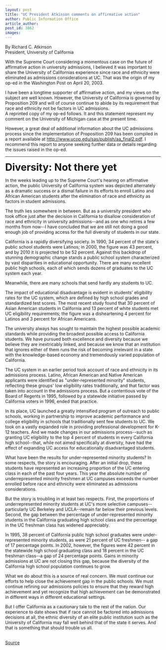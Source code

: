 ```yaml
---
layout: post
title: "UC President Atkinson comments on affirmative action"
author: Public Information Office
article_author: 
post_id: 3862
images:
---
```


<p>
  By Richard C. Atkinson<br>
  President, University of California
</p>
<p>
  With the Supreme Court considering a momentous case on the future of affirmative action in university admissions, I believed it was important to share the University of Californias experience since race and ethnicity were eliminated as admissions considerations at UC. That was the origin of my op-ed in the Washington Post on April 20, 2003.<br>
</p>
<p>
  I have been a longtime supporter of affirmative action, and my views on the subject are well known. However, the University of California is governed by Proposition 209 and will of course continue to abide by its requirement that race and ethnicity not be factors in UC admissions.<br>
  A reprinted copy of my op-ed follows. It and this statement represent my comment on the University of Michigan case at the present time.
</p>
<p>
  However, a great deal of additional information about the UC admissions process since the implementation of Proposition 209 has been compiled in a report available at <a href="http://www.ucop.edu/sas/publish/aa_final2.pdf">http://www.ucop.edu/sas/publish/aa_final2.pdf</a>. I recommend this report to anyone seeking further data or details regarding the issues raised in the op-ed.
</p>
<hr>
<p>
  <font size="+3"><b>Diversity: Not there yet</b></font>
</p>
<p>
  In the weeks leading up to the Supreme Court's hearing on affirmative action, the public University of California system was depicted alternately as a dramatic success or a dismal failure in its efforts to enroll Latino and African American students after the elimination of race and ethnicity as factors in student admissions.<br>
</p>
<p>
  The truth lies somewhere in between. But as a university president who took office just after the decision in California to disallow consideration of race and ethnicity in university admissions--and as one who retires a few months from now--I have concluded that we are still not doing a good enough job of providing access for the full diversity of students in our state.<br>
</p>
<p>
  California is a rapidly diversifying society. In 1990, 34 percent of the state's public school students were Latinos; in 2000, the figure was 43 percent, and by 2010 it is projected to be 52 percent. Against this backdrop of stunning demographic change stands a public school system characterized by vast disparities in educational opportunity. There are many excellent public high schools, each of which sends dozens of graduates to the UC system each year.
</p>
<p>
  Meanwhile, there are many schools that send hardly any students to UC.<br>
</p>
<p>
  The impact of educational disadvantage is evident in students' eligibility rates for the UC system, which are defined by high school grades and standardized test scores. The most recent study found that 30 percent of Asian American students in California and 13 percent of white students met UC eligibility requirements; the figure was a disheartening 4 percent for Latinos and 3 percent for African Americans.<br>
</p>
<p>
  The university always has sought to maintain the highest possible academic standards while providing the broadest possible access to California students. We have pursued both excellence and diversity because we believe they are inextricably linked, and because we know that an institution that ignores either of them runs the risk of becoming irrelevant in a state with the knowledge-based economy and tremendously varied population of California.<br>
</p>
<p>
  The UC system in an earlier period took account of race and ethnicity in its admissions process. Latino, African American and Native American applicants were identified as "under-represented minority" students, reflecting these groups' low eligibility rates traditionally, and that factor was taken into account in the admissions process. But a contentious vote of the Board of Regents in 1995, followed by a statewide initiative passed by California voters in 1996, ended that practice.<br>
</p>
<p>
  In its place, UC launched a greatly intensified program of outreach to public schools, working in partnership to improve academic performance and college eligibility in schools that traditionally sent few students to UC. We took on a vastly expanded role in providing professional development for K-12 teachers. And we made changes in our admissions process--such as granting UC eligibility to the top 4 percent of students in every California high school--that, while not aimed specifically at diversity, have had the effect of expanding UC access for educationally disadvantaged students.<br>
</p>
<p>
  What have been the results for under-represented minority students? In some respects, the story is encouraging. After an initial drop, these students have represented an increasing proportion of the UC entering class in each of the past four years. This year the absolute number of underrepresented minority freshmen at UC campuses exceeds the number enrolled before race and ethnicity were eliminated as admissions considerations.<br>
</p>
<p>
  But the story is troubling in at least two respects. First, the proportions of underrepresented minority students at UC's more selective campuses--particularly UC Berkeley and UCLA--remain far below their previous levels. Second, the gap between the percentage of under-represented minority students in the California graduating high school class and the percentage in the UC freshman class has widened appreciably.<br>
</p>
<p>
  In 1995, 38 percent of California public high school graduates were under-represented minority students, as were 21 percent of UC freshmen-- a gap of 17 percentage points. In 2002, however, the figures were 42 percent in the statewide high school graduating class and 18 percent in the UC freshman class--a gap of 24 percentage points. Gains in minority admissions at UC are not closing this gap, because the diversity of the California high school population continues to grow.<br>
</p>
<p>
  What we do about this is a source of real concern. We must continue our efforts to help close the achievement gap in the public schools. We must continue refining our admissions policies to ensure that they reward high achievement and yet recognize that high achievement can be demonstrated in different ways in different educational settings.<br>
</p>
<p>
  But I offer California as a cautionary tale to the rest of the nation. Our experience to date shows that if race cannot be factored into admissions decisions at all, the ethnic diversity of an elite public institution such as the University of California may fall well behind that of the state it serves. And that is something that should trouble us all.<br>
  <br>
</p>
<p><a href="http://www1.ucsc.edu/currents/02-03/04-21/atkinson.html" title="Permalink to atkinson">Source</a></p>
